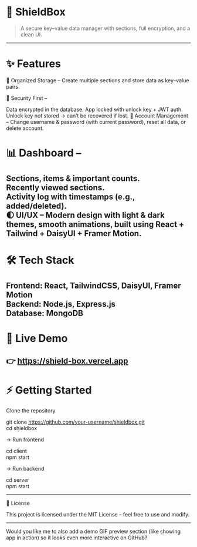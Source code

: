 # 🔐 ShieldBox
> A secure key–value data manager with sections, full encryption, and a clean UI.
---
# ✨ Features
📂 Organized Storage – Create multiple sections and store data as key–value pairs.<br>

🔐 Security First –

Data encrypted in the database.
App locked with unlock key + JWT auth.
Unlock key not stored → can’t be recovered if lost.
👤 Account Management – Change username & password (with current password), reset all data, or delete account.

# 📊 Dashboard –

Sections, items & important counts.<br>
Recently viewed sections.<br>
Activity log with timestamps (e.g., added/deleted).<br>
🌓 UI/UX – Modern design with light & dark themes, smooth animations, built using React + Tailwind + DaisyUI + Framer Motion.<br>
---

# 🛠 Tech Stack

Frontend: React, TailwindCSS, DaisyUI, Framer Motion<br>
Backend: Node.js, Express.js<br>
Database: MongoDB<br>
---

# 🚀 Live Demo
👉 https://shield-box.vercel.app
---

# ⚡ Getting Started

Clone the repository<br>

git clone https://github.com/your-username/shieldbox.git<br>
cd shieldbox<br>

-> Run frontend<br>

cd client<br>
npm start<br>

-> Run backend<br>

cd server<br>
npm start<br>

---
📝 License

This project is licensed under the MIT License – feel free to use and modify.


---

Would you like me to also add a demo GIF preview section (like showing app in action) so it looks even more interactive on GitHub?
